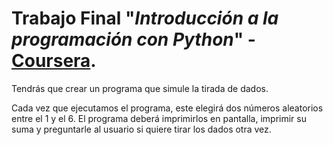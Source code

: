 # Trabajo Final "*Introducción a la programación con Python*" - [**Coursera**](https://coursera.org/share/6b682e47a514ee00e0fa3750b23d3095).

Tendrás que crear un programa que simule la tirada de dados. 

Cada vez que ejecutamos el programa, este elegirá dos números aleatorios entre el 1 y el 6. El programa deberá imprimirlos en pantalla, imprimir su suma y preguntarle al usuario si quiere tirar los dados otra vez.

